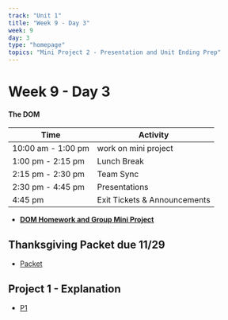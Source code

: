 ```yaml
---
track: "Unit 1"
title: "Week 9 - Day 3"
week: 9
day: 3
type: "homepage"
topics: "Mini Project 2 - Presentation and Unit Ending Prep"
---
```


# Week 9 - Day 3

#### The DOM
| Time  | Activity |
| ----- | ------ |
| 10:00 am - 1:00 pm | work on mini project |
| 1:00 pm - 2:15 pm | Lunch Break |
| 2:15 pm - 2:30 pm | Team Sync |
| 2:30 pm - 4:45 pm | Presentations |
| 4:45 pm | Exit Tickets & Announcements |

- [**DOM Homework and Group Mini Project**](/unit1/week-8/day-2/hw)


## Thanksgiving Packet due 11/29
- [Packet](/unit1/week-9/day-3/packet)

## Project 1 - Explanation

- [P1](/unit1/week-9/day-3/p1)